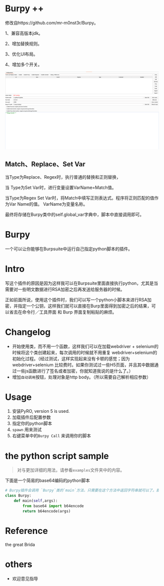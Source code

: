 # Burpy  ++

修改自https://github.com/mr-m0nst3r/Burpy。

1、兼容高版本jdk。

2、增加替换规则。

3、优化UI布局。

4、增加多个开关。

![image-20241125113641984](intro-assets/image-20241125113641984.png)

## Match、Replace、Set Var

当Type为Replace、Regex时，执行普通的替换和正则替换，

当 Type为Set  Var时，进行变量设置VarName=Match值。

当Type为Regex Set  Var时，将Match中填写正则表达式。程序将正则匹配的值作为Var  Name的值。 VarName为变量名称。

最终将存储在Burpy类中的self.global_var字典中，脚本中直接调用即可。

# Burpy

一个可以让你能够在Burpsuite中运行自己指定python脚本的插件。

# Intro

写这个插件的原因是因为这样我可以在Burpsuite里面直接执行python，尤其是当需要对一些明文数据进行RSA加密之后再发送给服务器的时候。

正如前面所说，使用这个插件时，我们可以写一个python小脚本来进行RSA加密，并指定一个公钥，这样我们就可以直接在Burp里面得到加密之后的结果，可以省去在命令行／工具界面 和 Burp 界面复制粘贴的麻烦。

# Changelog

- 开始使用类，而不用一个函数，这样我们可以在加载webdriver + selenium的时候将这个类创建起来，每次调用的时候就不用重复 webdriver+selenium的初始化过程。（经过测试，这样实现起来没有卡顿的感觉；因为webdriver+selenium 比较费时。如果你测试过一些H5页面，并且其中数据通过一些js函数进行了签名或者加密，你就知道我说的是什么了。）
- 增加`自动调用`按钮，处理对象是http body。（所以需要自己解析相应参数）

# Usage

1. 安装PyRO, version 5 is used.
2. 加载插件后配置参数
3. 指定你的python脚本
4. `spawn` 用来测试
5. 右键菜单中的`Burpy Call` 来调用你的脚本

# the python script sample

> 对与更加详细的用法，请参看`examples`文件夹中的内容。

下面是一个简易的base64编码的python脚本
```python
# Burpy插件会调用 `Burpy`类的`main`方法，只需要在这个方法中返回字符串就可以了。就这么简单。
class Burpy:
    def main(self,args):
        from base64 import b64encode
        return b64encode(args)
```

# Reference
the great Brida

# others
- 欢迎意见指导